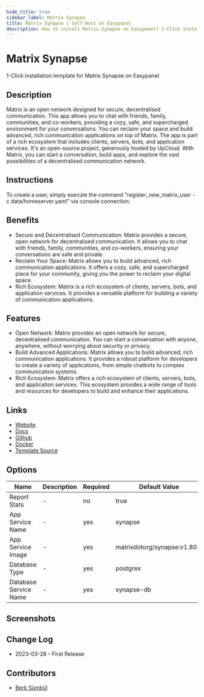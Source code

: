 ```yaml
---
hide_title: true
sidebar_label: Matrix Synapse
title: Matrix Synapse | Self-Host on Easypanel
description: How to install Matrix Synapse on Easypanel? 1-Click installation template for Matrix Synapse on Easypanel
---
```


<!-- generated -->

# Matrix Synapse

1-Click installation template for Matrix Synapse on Easypanel

## Description

Matrix is an open network designed for secure, decentralised communication. This app allows you to chat with friends, family, communities, and co-workers, providing a cozy, safe, and supercharged environment for your conversations. You can reclaim your space and build advanced, rich communication applications on top of Matrix. The app is part of a rich ecosystem that includes clients, servers, bots, and application services. It&#39;s an open-source project, generously hosted by UpCloud. With Matrix, you can start a conversation, build apps, and explore the vast possibilities of a decentralised communication network.

## Instructions

To create a user, simply execute the command &quot;register_new_matrix_user -c data/homeserver.yaml&quot; via console connection.

## Benefits

- Secure and Decentralised Communication: Matrix provides a secure, open network for decentralised communication. It allows you to chat with friends, family, communities, and co-workers, ensuring your conversations are safe and private.
- Reclaim Your Space: Matrix allows you to build advanced, rich communication applications. It offers a cozy, safe, and supercharged place for your community, giving you the power to reclaim your digital space.
- Rich Ecosystem: Matrix is a rich ecosystem of clients, servers, bots, and application services. It provides a versatile platform for building a variety of communication applications.

## Features

- Open Network: Matrix provides an open network for secure, decentralised communication. You can start a conversation with anyone, anywhere, without worrying about security or privacy.
- Build Advanced Applications: Matrix allows you to build advanced, rich communication applications. It provides a robust platform for developers to create a variety of applications, from simple chatbots to complex communication systems.
- Rich Ecosystem: Matrix offers a rich ecosystem of clients, servers, bots, and application services. This ecosystem provides a wide range of tools and resources for developers to build and enhance their applications.

## Links

- [Website](https://matrix.org)
- [Docs](https://matrix-org.github.io/synapse)
- [Github](https://github.com/matrix-org/synapse)
- [Docker](https://hub.docker.com/r/matrixdotorg/synapse)
- [Template Source](https://github.com/easypanel-io/templates/tree/main/templates/matrix-synapse)

## Options

Name | Description | Required | Default Value
-|-|-|-
Report Stats | - | no | true
App Service Name | - | yes | synapse
App Service Image | - | yes | matrixdotorg/synapse:v1.80.0
Database Type | - | yes | postgres
Database Service Name | - | yes | synapse-db

## Screenshots


## Change Log

- 2023-03-28 – First Release

## Contributors

- [Berk Sümbül](https://berksmbl.com)
